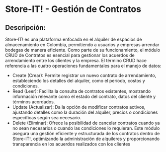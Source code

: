 # Store-IT! - Gestión de Contratos

## Descripción:
Store-IT! es una plataforma enfocada en el alquiler de espacios de almacenamiento en Colombia, permitiendo a usuarios y empresas arrendar bodegas de manera eficiente. Como parte de su funcionamiento, el módulo CRUD de Contratos es esencial para gestionar los acuerdos de arrendamiento entre los clientes y la empresa.
El término CRUD hace referencia a las cuatro operaciones fundamentales para el manejo de datos:
- Create (Crear): Permite registrar un nuevo contrato de arrendamiento, estableciendo los detalles del alquiler, como el período, costos y condiciones.
- Read (Leer): Facilita la consulta de contratos existentes, mostrando información relevante como el estado del contrato, datos del cliente y términos acordados.
- Update (Actualizar): Da la opción de modificar contratos activos, ajustando detalles como la duración del alquiler, precios o condiciones específicas según sea necesario.
- Delete (Eliminar): Ofrece la posibilidad de cancelar contratos cuando ya no sean necesarios o cuando las condiciones lo requieran.
Este módulo asegura una gestión eficiente y estructurada de los contratos dentro de Store-IT!, optimizando la administración de alquileres y proporcionando transparencia en los acuerdos realizados con los clientes
